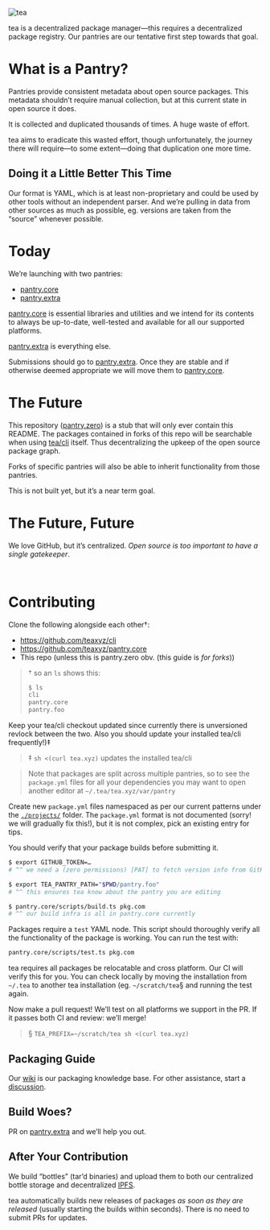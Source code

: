 ![tea](https://tea.xyz/banner.png)

tea is a decentralized package manager—this requires a decentralized package
registry. Our pantries are our tentative first step towards that goal.

# What is a Pantry?

Pantries provide consistent metadata about open source packages. This
metadata shouldn’t require manual collection, but at this current state in
open source it does.

It is collected and duplicated thousands of times. A huge waste of effort.

tea aims to eradicate this wasted effort, though unfortunately, the journey
there will require—to some extent—doing that duplication one more time.

## Doing it a Little Better This Time

Our format is YAML, which is at least non-proprietary and could be used by
other tools without an independent parser. And we’re pulling in data from
other sources as much as possible, eg. versions are taken from the
“source” whenever possible.

# Today

We’re launching with two pantries:

* [pantry.core]
* [pantry.extra]

[pantry.core] is essential libraries and utilities and we intend for its
contents to always be up-to-date, well-tested and available for all our
supported platforms.

[pantry.extra] is everything else.

Submissions should go to [pantry.extra]. Once they are stable and if otherwise
deemed appropriate we will move them to [pantry.core].

# The Future

This repository ([pantry.zero]) is a stub that will only ever contain this
README. The packages contained in forks of this repo will be searchable when
using [tea/cli] itself. Thus decentralizing the upkeep of the open source
package graph.

Forks of specific pantries will also be able to inherit functionality from
those pantries.

This is not built yet, but it’s a near term goal.

# The Future, Future

We love GitHub, but it’s centralized. *Open source is too important to have a
single gatekeeper*.

&nbsp;


# Contributing

Clone the following alongside each other†:

* https://github.com/teaxyz/cli
* https://github.com/teaxyz/pantry.core
* This repo (unless this is pantry.zero obv. (this guide is *for forks*))

> † so an `ls` shows this:
> ```sh
> $ ls
> cli
> pantry.core
> pantry.foo
> ```

Keep your tea/cli checkout updated since currently there is unversioned
revlock between the two. Also you should update your installed tea/cli
frequently!)‡

> ‡ `sh <(curl tea.xyz)` updates the installed tea/cli

> Note that packages are split across multiple pantries, so to see the
> `package.yml` files for all your dependencies you may want to open another
> editor at `~/.tea/tea.xyz/var/pantry`

Create new `package.yml` files namespaced as per our current patterns under
the [`./projects/`] folder. The `package.yml` format is not documented
(sorry! we will gradually fix this!), but it is not complex, pick an existing
entry for tips.

You should verify that your package builds before submitting it.

```sh
$ export GITHUB_TOKEN=…
# ^^ we need a (zero permissions) [PAT] to fetch version info from GitHub

$ export TEA_PANTRY_PATH="$PWD/pantry.foo"
# ^^ this ensures tea know about the pantry you are editing

$ pantry.core/scripts/build.ts pkg.com
# ^^ our build infra is all in pantry.core currently
```

Packages require a `test` YAML node. This script should thoroughly verify all
the functionality of the package is working. You can run the test with:

```sh
pantry.core/scripts/test.ts pkg.com
```

tea requires all packages be relocatable and cross platform. Our CI will
verify this for you. You can check locally by moving the installation from
`~/.tea` to another tea installation (eg. `~/scratch/tea`§ and running the
test again.

Now make a pull request! We’ll test on all platforms we support in the PR. If
it passes both CI and review: we’ll merge!

> § `TEA_PREFIX=~/scratch/tea sh <(curl tea.xyz)`

## Packaging Guide

Our [wiki] is our packaging knowledge base.
For other assistance, start a [discussion].

## Build Woes?

PR on [pantry.extra] and we’ll help you out.

## After Your Contribution

We build “bottles” (tar’d binaries) and upload them to both our centralized
bottle storage and decentralized [IPFS].

tea automatically builds new releases of packages *as soon as they are
released* (usually starting the builds within seconds). There is no need to
submit PRs for updates.




[wiki]: https://github.com/teaxyz/pantry.zero/wiki
[pantry.core]: https://github.com/teaxyz/pantry.core
[pantry.extra]: https://github.com/teaxyz/pantry.extra
[pantry.zero]: https://github.com/teaxyz/pantry.zero
[tea/cli]: https://github.com/teaxyz/cli
[discussion]: https://github.com/orgs/teaxyz/discussions
[PAT]: https://docs.github.com/en/authentication/keeping-your-account-and-data-secure/creating-a-personal-access-token
[IPFS]: https://ipfs.tech
[`./projects/`]: https://github.com/teaxyz/panty.core/projects
